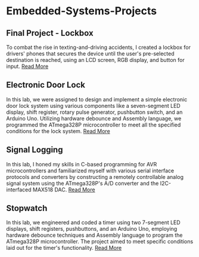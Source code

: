 # Embedded-Systems-Projects


## Final Project - Lockbox 
To combat the rise in texting-and-driving accidents, I created a lockbox for drivers' phones that secures the device until the user's pre-selected destination is reached, using an LCD screen, RGB display, and button for input. [Read More](https://github.com/fqkammona/Embedded-Systems-Projects/tree/main/FinalProject-Lockbox)

## Electronic Door Lock
In this lab, we were assigned to design and implement a simple electronic door lock system using various components like a seven-segment LED display, shift register, rotary pulse generator, pushbutton switch, and an Arduino Uno. Utilizing hardware debounce and Assembly language, we programmed the ATmega328P microcontroller to meet all the specified conditions for the lock system. [Read More](https://github.com/fqkammona/Embedded-Systems-Projects/tree/main/Lab-ElectronicDoorLock)

## Signal Logging 
In this lab, I honed my skills in C-based programming for AVR microcontrollers and familiarized myself with various serial interface protocols and converters by constructing a remotely controllable analog signal system using the ATmega328P's A/D converter and the I2C-interfaced MAX518 DAC.
[Read More](https://github.com/fqkammona/Embedded-Systems-Projects/tree/main/Lab-SignalLogging)

## Stopwatch
In this lab, we engineered and coded a timer using two 7-segment LED displays, shift registers, pushbuttons, and an Arduino Uno, employing hardware debounce techniques and Assembly language to program the ATmega328P microcontroller. The project aimed to meet specific conditions laid out for the timer's functionality. [Read More](https://github.com/fqkammona/Embedded-Systems-Projects/tree/main/Lab-Stopwatch#readme)
